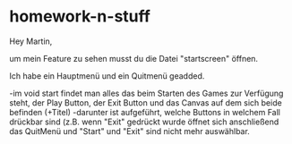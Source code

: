 # homework-n-stuff


Hey Martin,

um mein Feature zu sehen musst du die Datei "startscreen" öffnen.

Ich habe ein Hauptmenü und ein Quitmenü geadded.

-im void start findet man alles das beim Starten des Games zur Verfügung steht,
der Play Button, der Exit Button und das Canvas auf dem sich beide befinden (+Titel)
-darunter ist aufgeführt, welche Buttons in welchem Fall drückbar sind
(z.B. wenn "Exit" gedrückt wurde öffnet sich anschließend das QuitMenü und "Start" und "Exit" sind nicht mehr auswählbar.
